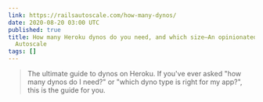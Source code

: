 ```yaml
---
link: https://railsautoscale.com/how-many-dynos/
date: 2020-08-20 03:00 UTC
published: true
title: How many Heroku dynos do you need, and which size—An opinionated guide - Rails
  Autoscale
tags: []
---
```


<blockquote>The ultimate guide to dynos on Heroku. If you've ever asked "how many dynos do I need?" or "which dyno type is right for my app?", this is the guide for you.</blockquote>
